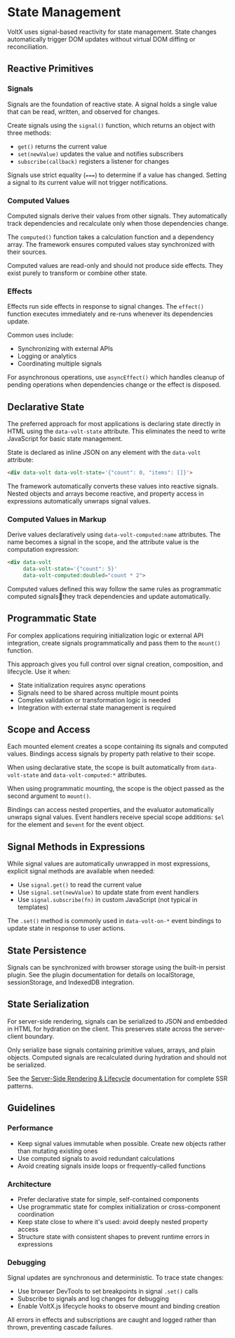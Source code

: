 # State Management

VoltX uses signal-based reactivity for state management. State changes automatically trigger DOM updates without virtual DOM diffing or reconciliation.

## Reactive Primitives

### Signals

Signals are the foundation of reactive state. A signal holds a single value that can be read, written, and observed for changes.

Create signals using the `signal()` function, which returns an object with three methods:

- `get()` returns the current value
- `set(newValue)` updates the value and notifies subscribers
- `subscribe(callback)` registers a listener for changes

Signals use strict equality (`===`) to determine if a value has changed. Setting a signal to its current value will not trigger notifications.

### Computed Values

Computed signals derive their values from other signals. They automatically track dependencies and recalculate only when those dependencies change.

The `computed()` function takes a calculation function and a dependency array. The framework ensures computed values stay synchronized with their sources.

Computed values are read-only and should not produce side effects. They exist purely to transform or combine other state.

### Effects

Effects run side effects in response to signal changes. The `effect()` function executes immediately and re-runs whenever its dependencies update.

Common uses include:

- Synchronizing with external APIs
- Logging or analytics
- Coordinating multiple signals

For asynchronous operations, use `asyncEffect()` which handles cleanup of pending operations when dependencies change or the effect is disposed.

## Declarative State

The preferred approach for most applications is declaring state directly in HTML using the `data-volt-state` attribute. This eliminates the need to write JavaScript for basic state management.

State is declared as inline JSON on any element with the `data-volt` attribute:

```html
<div data-volt data-volt-state='{"count": 0, "items": []}'>
```

The framework automatically converts these values into reactive signals. Nested objects and arrays become reactive, and property access in expressions automatically unwraps signal values.

### Computed Values in Markup

Derive values declaratively using `data-volt-computed:name` attributes. The name becomes a signal in the scope, and the attribute value is the computation expression:

```html
<div data-volt
     data-volt-state='{"count": 5}'
     data-volt-computed:doubled="count * 2">
```

Computed values defined this way follow the same rules as programmatic computed signalsthey track dependencies and update automatically.

## Programmatic State

For complex applications requiring initialization logic or external API integration, create signals programmatically and pass them to the `mount()` function.

This approach gives you full control over signal creation, composition, and lifecycle. Use it when:

- State initialization requires async operations
- Signals need to be shared across multiple mount points
- Complex validation or transformation logic is needed
- Integration with external state management is required

## Scope and Access

Each mounted element creates a scope containing its signals and computed values. Bindings access signals by property path relative to their scope.

When using declarative state, the scope is built automatically from `data-volt-state` and `data-volt-computed:*` attributes.

When using programmatic mounting, the scope is the object passed as the second argument to `mount()`.

Bindings can access nested properties, and the evaluator automatically unwraps signal values. Event handlers receive special scope additions: `$el` for the element and `$event` for the event object.

## Signal Methods in Expressions

While signal values are automatically unwrapped in most expressions, explicit signal methods are available when needed:

- Use `signal.get()` to read the current value
- Use `signal.set(newValue)` to update state from event handlers
- Use `signal.subscribe(fn)` in custom JavaScript (not typical in templates)

The `.set()` method is commonly used in `data-volt-on-*` event bindings to update state in response to user actions.

## State Persistence

Signals can be synchronized with browser storage using the built-in persist plugin. See the plugin documentation for details on localStorage, sessionStorage, and IndexedDB integration.

## State Serialization

For server-side rendering, signals can be serialized to JSON and embedded in HTML for hydration on the client. This preserves state across the server-client boundary.

Only serialize base signals containing primitive values, arrays, and plain objects. Computed signals are recalculated during hydration and should not be serialized.

See the [Server-Side Rendering & Lifecycle](./lifecycle.md) documentation for complete SSR patterns.

## Guidelines

### Performance

- Keep signal values immutable when possible. Create new objects rather than mutating existing ones
- Use computed signals to avoid redundant calculations
- Avoid creating signals inside loops or frequently-called functions

### Architecture

- Prefer declarative state for simple, self-contained components
- Use programmatic state for complex initialization or cross-component coordination
- Keep state close to where it's used: avoid deeply nested property access
- Structure state with consistent shapes to prevent runtime errors in expressions

### Debugging

Signal updates are synchronous and deterministic. To trace state changes:

- Use browser DevTools to set breakpoints in signal `.set()` calls
- Subscribe to signals and log changes for debugging
- Enable VoltX.js lifecycle hooks to observe mount and binding creation

All errors in effects and subscriptions are caught and logged rather than thrown, preventing cascade failures.
